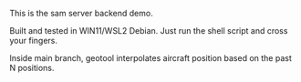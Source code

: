 This is the sam server backend demo.

Built and tested in WIN11/WSL2 Debian.
Just run the shell script and cross your fingers.

Inside main branch, geotool interpolates aircraft position based on the past N positions.

